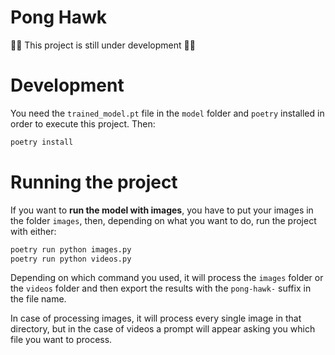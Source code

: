 # Pong Hawk

👷‍♂️ This project is still under development 👷‍♀️

# Development

You need the `trained_model.pt` file in the `model` folder and `poetry` installed in order to execute this project. Then:

```sh
poetry install
```

# Running the project

If you want to **run the model with images**, you have to put your images in the folder `images`, then, depending on what you want to do, run the project with either:

```sh
poetry run python images.py
poetry run python videos.py
```

Depending on which command you used, it will process the `images` folder or the `videos` folder and then export the results with the `pong-hawk-` suffix in the file name.

In case of processing images, it will process every single image in that directory, but in the case of videos a prompt will appear asking you which file you want to process.
